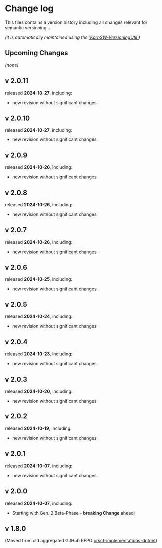 # Change log

This files contains a version history including all changes relevant for semantic versioning...

*(it is automatically maintained using the ['KornSW-VersioningUtil'](https://github.com/KornSW/VersioningUtil))*



## Upcoming Changes

*(none)*



## v 2.0.11
released **2024-10-27**, including:
 - new revision without significant changes



## v 2.0.10
released **2024-10-27**, including:
 - new revision without significant changes



## v 2.0.9
released **2024-10-26**, including:
 - new revision without significant changes



## v 2.0.8
released **2024-10-26**, including:
 - new revision without significant changes



## v 2.0.7
released **2024-10-26**, including:
 - new revision without significant changes



## v 2.0.6
released **2024-10-25**, including:
 - new revision without significant changes



## v 2.0.5
released **2024-10-24**, including:
 - new revision without significant changes



## v 2.0.4
released **2024-10-23**, including:
 - new revision without significant changes



## v 2.0.3
released **2024-10-20**, including:
 - new revision without significant changes



## v 2.0.2
released **2024-10-19**, including:
 - new revision without significant changes



## v 2.0.1
released **2024-10-07**, including:
 - new revision without significant changes



## v 2.0.0
released **2024-10-07**, including:
 - Starting with Gen. 2 Beta-Phase - **breaking Change** ahead!



## v 1.8.0

(Moved from old aggregated GitHub REPO [orscf-implementations-dotnet](https://github.com/orscf/orscf-implementations-dotnet))
